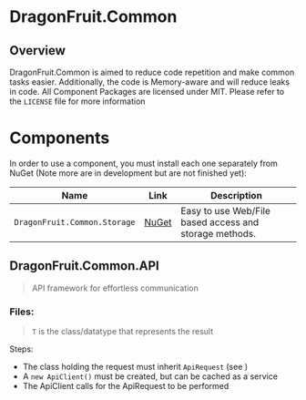 # DragonFruit.Common

## Overview
DragonFruit.Common is aimed to reduce code repetition and make common tasks easier. Additionally, the code is Memory-aware and will reduce leaks in code.
 All Component Packages are licensed under MIT. Please refer to the `LICENSE` file for more information

# Components

In order to use a component, you must install each one separately from NuGet (Note more are in development but are not finished yet):

|Name|Link|Description
|--|--|--|
|`DragonFruit.Common.Storage`|[NuGet](https://www.nuget.org/packages/DragonFruit.Common.Storage)|Easy to use Web/File based access and storage methods.|

## DragonFruit.Common.API
> API framework for effortless communication

### Files:
> `T` is the class/datatype that represents the result

Steps:
- The class holding the request must inherit `ApiRequest` (see )
- A `new ApiClient()` must be created, but can be cached as a service
- The ApiClient calls for the ApiRequest to be performed